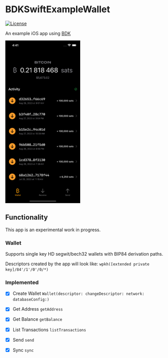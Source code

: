 # BDKSwiftExampleWallet

[![License](https://img.shields.io/badge/license-MIT%2FApache--2.0-blue.svg)](https://github.com/reez/BDKSwiftExampleWallet/blob/main/LICENSE)

An example iOS app using [BDK](https://github.com/bitcoindevkit)

<img src="Docs/bitcoin-screen.png" alt="Screenshot" width="236" height="511">

## Functionality

This app is an experimental work in progress. 

### Wallet

Supports single key HD segwit/bech32 wallets with BIP84 derivation paths. 

Descriptors created by the app will look like: `wpkh([extended private key]/84'/1'/0'/0/*)`

### Implemented

- [x] Create Wallet `Wallet(descriptor: changeDescriptor: network: databaseConfig:)`

- [x] Get Address `getAddress`

- [x] Get Balance `getBalance`

- [x] List Transactions `listTransactions`

- [x] Send `send`

- [x] Sync `sync`

